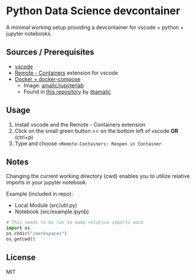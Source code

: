 # Python Data Science devcontainer

A minimal working setup providing a devcontainer for vscode + python + jupyter notebooks.

## Sources / Prerequisites

- [vscode](https://code.visualstudio.com/)
- [Remote - Containers](https://marketplace.visualstudio.com/items?itemName=James-Yu.latex-workshop) extension for vscode
- [Docker + docker-compose](https://www.docker.com/get-started)
  - Image: [amalic/jupyterlab](https://hub.docker.com/r/amalic/jupyterlab)
  - Found in [this repository](https://github.com/amalic/Jupyterlab) by [@amalic](https://github.com/amalic)

## Usage

1. Install vscode and the Remote - Containers extension
2. Click on the small green button >< on the bottom left of vscode **OR** (ctrl+p)
3. Type and choose `>Remote-Containers: Reopen in Container`

## Notes
Changing the current working directory (cwd) enables you to utilize relative imports in your jupyter notebook.

Example (included in repo): 
- Local Module (src/util.py)
- Notebook (src/example.ipynb)
```python
# This needs to be ran to make relative imports work
import os
os.chdir("/workspaces")
os.getcwd()
```

## License

MIT